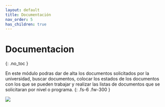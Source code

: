 ```yaml
---
layout: default
title: Documentación
nav_order: 5
has_children: true
---
```


# Documentacion
{: .no_toc }

En este módulo podras dar de alta los documentos solicitados por la universidad, buscar documentos, colocar los estados de los documentos con los que se pueden trabajar y realizar las listas de documentos que se solicitaran por nivel o programa.
{: .fs-6 .fw-300 }

[![](../../assets/images/documentacion.png)](../../assets/images/documentacion.png)

